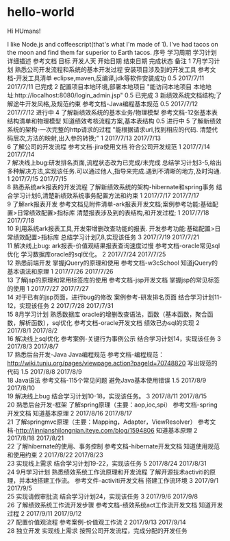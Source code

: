 hello-world
===========
Hi HUmans!

I like Node.js and coffeescript(that's what I'm made of 1).
I've had tacos on the moon and find them far superior to Earth tacos.
序号	学习周期	学习计划	详细描述	参考文档	目标	开发人天	开始日期	结束日期	完成状态	备注
1	7月学习计划	熟悉公司开发流程和系统的基本开发过程	安装项目涉及到的开发工具	参考文档-开发工具清单	eclipse,maven,反编译,jdk等软件安装成功	0.5	2017/7/11	2017/7/11	已完成	
2			配置项目本地环境,部署本地项目		"能访问本地项目
本地地址:http://localhost:8080/login_admin.jsp"	0.5			已完成	
3			新绩效系统文档结构;了解途牛开发风格,及规范约束	参考文档-Java编程基本规范		0.5	2017/7/12	2017/7/12	进行中	
4			了解新绩效系统的基本业务/物理模型	参考文档-12张基本表结构清单和物理模型	知道绩效考核流程方案,基本表结构	0.5			进行中	
5			了解新绩效系统的架构-一次完整的http请求的过程		"能根据请求url,找到相应的代码.
清楚代码层次,方法的映射,出入参的转换;"	1	2017/7/13	2017/7/13		
6			了解公司的开发流程	参考文档-jira使用文档	符合公司开发规范	1	2017/7/14	2017/7/14		
7			解决线上bug:研发排名页面,流程状态改为已完成/未完成		总结学习计划3-5,给出多种解决方法,实现该任务.可以通过他人,指导来完成.遇到不清晰的地方,及时沟通.	1	2017/7/15	2017/7/15		
8		熟悉系统ark报表的开发流程	了解新绩效系统的架构-hibernate和spring事务		结合学习计划6,清楚新绩效系统事务配置方法和约束	1	2017/7/17	2017/7/17		
9			了解ark报表开发	参考文档见附件清单-ark报表开发文档;案例参考功能:基础配置>日常绩效配置>指标库	清楚报表涉及到的表结构,和开发过程;	1	2017/7/18	2017/7/18		
10			利用系统ark报表工具,开发带增删改查功能的报表.	开发参考功能:基础配置>日常绩效配置>指标库	总结学习计划7,8,实现该任务	3	2017/7/19	2017/7/21		
11			解决线上bug: ark报表-价值观结果报表查询速度过慢	参考文档-oracle常见sql优化	学习数据库oracle的sql优化。	2	2017/7/24	2017/7/25		
12		熟悉前端开发	掌握jQuery的原理和使用	参考文档-w3cSchool	知道jQuery的基本语法和原理	1	2017/7/26	2017/7/26		
13			了解jsp的原理和常用标签库的使用	参考文档-jsp开发文档	掌握jsp的常见标签的使用	1	2017/7/27	2017/7/27		
14			对于已有的jsp页面，进行bug的修改	案例参考-研发排名页面	结合学习计划11-12，实现该任务	2	2017/7/28	2017/7/31		
15	8月学习计划	熟悉数据库	oracle的增删改查语法，函数（基本函数，聚合函数，解析函数），sql优化	参考文档-oracle开发文档	绩效已办sql的实现	2	2017/8/1	2017/8/2		
16			解决线上sql优化	参考案例-关键行为事例公示	结合学习计划14，实现该任务	3	2017/8/3	2017/8/7		
17		熟悉后台开发-Java	Java编程规范	参考文档-编程规范：http://wiki.tuniu.org/pages/viewpage.action?pageId=70748820	写出规范的代码	1.5	2017/8/8	2017/8/9		
18			Java语法	参考文档-115个常见问题	避免Java基本使用错误	1.5	2017/8/9	2017/8/10		
19			解决线上bug		结合学习计划10-18，实现该任务。	3	2017/8/11	2017/8/15		
20		熟悉后台开发-框架	了解spring原理（主要：aop,ioc,spi）	参考文档-spring开发文档	知道基本原理	2	2017/8/16	2017/8/17		
21			了解springmvc原理（主要：Mapping，Adapter，ViewResolver）	参考文档-http://jinnianshilongnian.iteye.com/blog/1594806	知道基本原理	2	2017/8/18	2017/8/21		
22			了解hibernate的使用、事务控制	参考文档-hibernate开发文档	知道使用规范和使用约束	2	2017/8/22	2017/8/23		
23			实现线上需求		结合学习计划19-22，实现该任务	5	2017/8/24	2017/8/31		
24	9月学习计划	熟悉绩效系统工作流原理和开发流程	了解开源技术activiti的原理，并本地搭建工作流。	参考文件-activiti开发文档	搭建工作流环境	3	2017/9/1	2017/9/5		
25			实现请假审批流		结合学习计划24，实现该任务	3	2017/9/6	2017/9/8		
26			了解绩效系统工作流开发步骤	参考文档-绩效系统act工作流开发文档	知道开发过程	2	2017/9/11	2017/9/12		
27			配置价值观流程	参考案例-价值观工作流		2	2017/9/13	2017/9/14		
28		独立开发	实现线上需求		按照公司开发流程，完成分配的开发任务					
